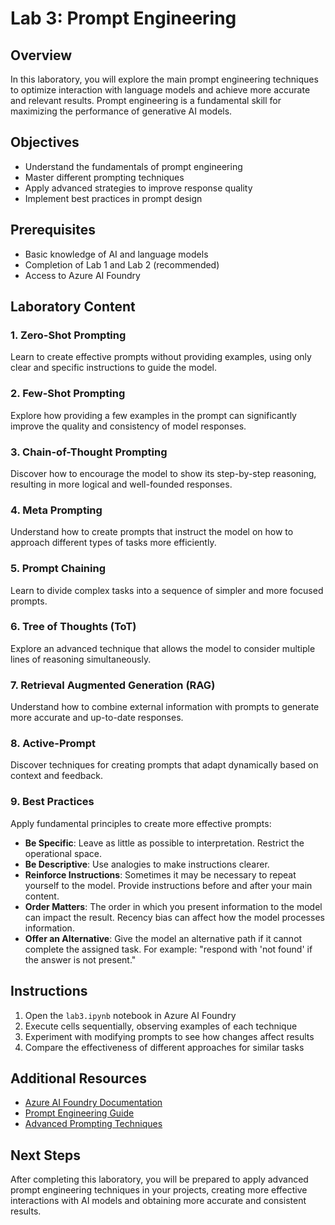 # Lab 3: Prompt Engineering

## Overview

In this laboratory, you will explore the main prompt engineering techniques to optimize interaction with language models and achieve more accurate and relevant results. Prompt engineering is a fundamental skill for maximizing the performance of generative AI models.

## Objectives

- Understand the fundamentals of prompt engineering
- Master different prompting techniques
- Apply advanced strategies to improve response quality
- Implement best practices in prompt design

## Prerequisites

- Basic knowledge of AI and language models
- Completion of Lab 1 and Lab 2 (recommended)
- Access to Azure AI Foundry

## Laboratory Content

### 1. Zero-Shot Prompting
Learn to create effective prompts without providing examples, using only clear and specific instructions to guide the model.

### 2. Few-Shot Prompting
Explore how providing a few examples in the prompt can significantly improve the quality and consistency of model responses.

### 3. Chain-of-Thought Prompting
Discover how to encourage the model to show its step-by-step reasoning, resulting in more logical and well-founded responses.

### 4. Meta Prompting
Understand how to create prompts that instruct the model on how to approach different types of tasks more efficiently.

### 5. Prompt Chaining
Learn to divide complex tasks into a sequence of simpler and more focused prompts.

### 6. Tree of Thoughts (ToT)
Explore an advanced technique that allows the model to consider multiple lines of reasoning simultaneously.

### 7. Retrieval Augmented Generation (RAG)
Understand how to combine external information with prompts to generate more accurate and up-to-date responses.

### 8. Active-Prompt
Discover techniques for creating prompts that adapt dynamically based on context and feedback.

### 9. Best Practices

Apply fundamental principles to create more effective prompts:

- **Be Specific**: Leave as little as possible to interpretation. Restrict the operational space.
- **Be Descriptive**: Use analogies to make instructions clearer.
- **Reinforce Instructions**: Sometimes it may be necessary to repeat yourself to the model. Provide instructions before and after your main content.
- **Order Matters**: The order in which you present information to the model can impact the result. Recency bias can affect how the model processes information.
- **Offer an Alternative**: Give the model an alternative path if it cannot complete the assigned task. For example: "respond with 'not found' if the answer is not present."

## Instructions

1. Open the `lab3.ipynb` notebook in Azure AI Foundry
2. Execute cells sequentially, observing examples of each technique
3. Experiment with modifying prompts to see how changes affect results
4. Compare the effectiveness of different approaches for similar tasks

## Additional Resources

- [Azure AI Foundry Documentation](https://learn.microsoft.com/azure/ai-studio/)
- [Prompt Engineering Guide](https://learn.microsoft.com/azure/ai-services/openai/concepts/prompt-engineering)
- [Advanced Prompting Techniques](https://learn.microsoft.com/azure/ai-services/openai/concepts/advanced-prompt-engineering)

## Next Steps

After completing this laboratory, you will be prepared to apply advanced prompt engineering techniques in your projects, creating more effective interactions with AI models and obtaining more accurate and consistent results.
